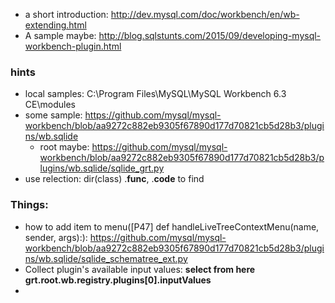 * a short introduction: http://dev.mysql.com/doc/workbench/en/wb-extending.html
* A sample maybe: http://blog.sqlstunts.com/2015/09/developing-mysql-workbench-plugin.html

### hints
* local samples: C:\Program Files\MySQL\MySQL Workbench 6.3 CE\modules
* some sample:  https://github.com/mysql/mysql-workbench/blob/aa9272c882eb9305f67890d177d70821cb5d28b3/plugins/wb.sqlide
  * root maybe: https://github.com/mysql/mysql-workbench/blob/aa9272c882eb9305f67890d177d70821cb5d28b3/plugins/wb.sqlide/sqlide_grt.py
* use relection: dir(class) .__func__, .__code__ to find 


### Things:
* how to add item to menu([P47] def handleLiveTreeContextMenu(name, sender, args):): https://github.com/mysql/mysql-workbench/blob/aa9272c882eb9305f67890d177d70821cb5d28b3/plugins/wb.sqlide/sqlide_schematree_ext.py
* Collect plugin's available input values: **select from here grt.root.wb.registry.plugins[0].inputValues**
* 
